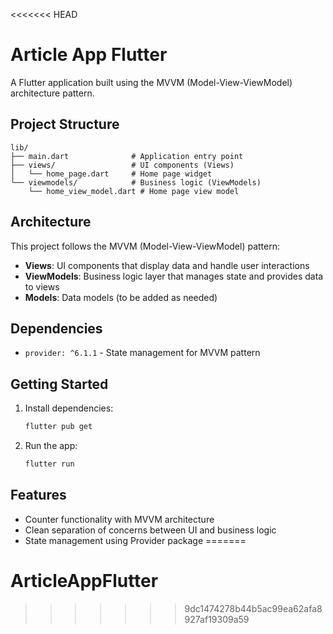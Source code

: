 <<<<<<< HEAD
# Article App Flutter

A Flutter application built using the MVVM (Model-View-ViewModel) architecture pattern.

## Project Structure

```
lib/
├── main.dart              # Application entry point
├── views/                 # UI components (Views)
│   └── home_page.dart     # Home page widget
└── viewmodels/            # Business logic (ViewModels)
    └── home_view_model.dart # Home page view model
```

## Architecture

This project follows the MVVM (Model-View-ViewModel) pattern:

- **Views**: UI components that display data and handle user interactions
- **ViewModels**: Business logic layer that manages state and provides data to views
- **Models**: Data models (to be added as needed)

## Dependencies

- `provider: ^6.1.1` - State management for MVVM pattern

## Getting Started

1. Install dependencies:
   ```bash
   flutter pub get
   ```

2. Run the app:
   ```bash
   flutter run
   ```

## Features

- Counter functionality with MVVM architecture
- Clean separation of concerns between UI and business logic
- State management using Provider package
=======
# ArticleAppFlutter
>>>>>>> 9dc1474278b44b5ac99ea62afa8927af19309a59
